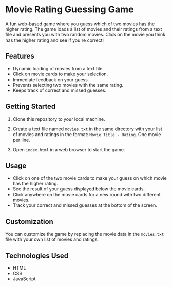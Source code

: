 # Movie Rating Guessing Game

A fun web-based game where you guess which of two movies has the higher rating. The game loads a list of movies and their ratings from a text file and presents you with two random movies. Click on the movie you think has the higher rating and see if you're correct!

## Features

- Dynamic loading of movies from a text file.
- Click on movie cards to make your selection.
- Immediate feedback on your guess.
- Prevents selecting two movies with the same rating.
- Keeps track of correct and missed guesses.

## Getting Started

1. Clone this repository to your local machine.

2. Create a text file named `movies.txt` in the same directory with your list of movies and ratings in the format: `Movie Title - Rating`. One movie per line.

3. Open `index.html` in a web browser to start the game.

## Usage

- Click on one of the two movie cards to make your guess on which movie has the higher rating.
- See the result of your guess displayed below the movie cards.
- Click anywhere on the movie cards for a new round with two different movies.
- Track your correct and missed guesses at the bottom of the screen.

## Customization

You can customize the game by replacing the movie data in the `movies.txt` file with your own list of movies and ratings.

## Technologies Used

- HTML
- CSS
- JavaScript
